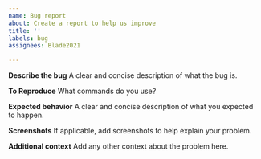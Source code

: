 ```yaml
---
name: Bug report
about: Create a report to help us improve
title: ''
labels: bug
assignees: Blade2021

---
```


**Describe the bug**
A clear and concise description of what the bug is.

**To Reproduce**
What commands do you use?

**Expected behavior**
A clear and concise description of what you expected to happen.

**Screenshots**
If applicable, add screenshots to help explain your problem.

**Additional context**
Add any other context about the problem here.
